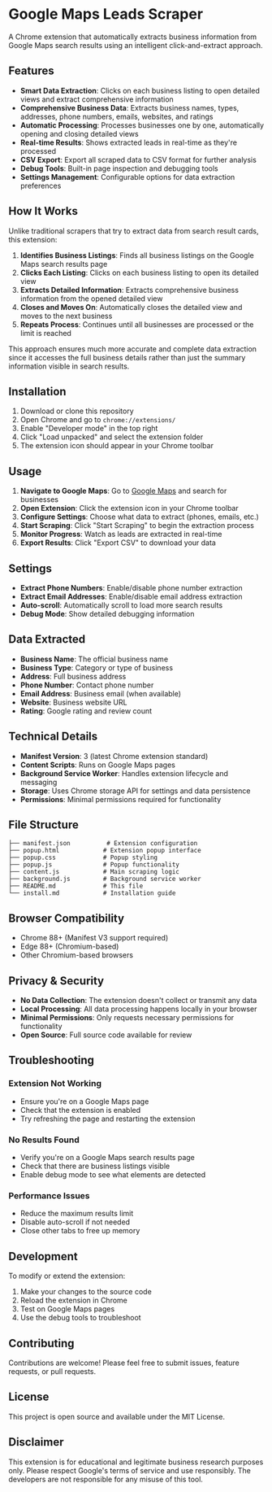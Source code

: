 # Google Maps Leads Scraper

A Chrome extension that automatically extracts business information from Google Maps search results using an intelligent click-and-extract approach.

## Features

- **Smart Data Extraction**: Clicks on each business listing to open detailed views and extract comprehensive information
- **Comprehensive Business Data**: Extracts business names, types, addresses, phone numbers, emails, websites, and ratings
- **Automatic Processing**: Processes businesses one by one, automatically opening and closing detailed views
- **Real-time Results**: Shows extracted leads in real-time as they're processed
- **CSV Export**: Export all scraped data to CSV format for further analysis
- **Debug Tools**: Built-in page inspection and debugging tools
- **Settings Management**: Configurable options for data extraction preferences

## How It Works

Unlike traditional scrapers that try to extract data from search result cards, this extension:

1. **Identifies Business Listings**: Finds all business listings on the Google Maps search results page
2. **Clicks Each Listing**: Clicks on each business listing to open its detailed view
3. **Extracts Detailed Information**: Extracts comprehensive business information from the opened detailed view
4. **Closes and Moves On**: Automatically closes the detailed view and moves to the next business
5. **Repeats Process**: Continues until all businesses are processed or the limit is reached

This approach ensures much more accurate and complete data extraction since it accesses the full business details rather than just the summary information visible in search results.

## Installation

1. Download or clone this repository
2. Open Chrome and go to `chrome://extensions/`
3. Enable "Developer mode" in the top right
4. Click "Load unpacked" and select the extension folder
5. The extension icon should appear in your Chrome toolbar

## Usage

1. **Navigate to Google Maps**: Go to [Google Maps](https://maps.google.com) and search for businesses
2. **Open Extension**: Click the extension icon in your Chrome toolbar
3. **Configure Settings**: Choose what data to extract (phones, emails, etc.)
4. **Start Scraping**: Click "Start Scraping" to begin the extraction process
5. **Monitor Progress**: Watch as leads are extracted in real-time
6. **Export Results**: Click "Export CSV" to download your data

## Settings

- **Extract Phone Numbers**: Enable/disable phone number extraction
- **Extract Email Addresses**: Enable/disable email address extraction  
- **Auto-scroll**: Automatically scroll to load more search results
- **Debug Mode**: Show detailed debugging information

## Data Extracted

- **Business Name**: The official business name
- **Business Type**: Category or type of business
- **Address**: Full business address
- **Phone Number**: Contact phone number
- **Email Address**: Business email (when available)
- **Website**: Business website URL
- **Rating**: Google rating and review count

## Technical Details

- **Manifest Version**: 3 (latest Chrome extension standard)
- **Content Scripts**: Runs on Google Maps pages
- **Background Service Worker**: Handles extension lifecycle and messaging
- **Storage**: Uses Chrome storage API for settings and data persistence
- **Permissions**: Minimal permissions required for functionality

## File Structure

```
├── manifest.json          # Extension configuration
├── popup.html            # Extension popup interface
├── popup.css             # Popup styling
├── popup.js              # Popup functionality
├── content.js            # Main scraping logic
├── background.js         # Background service worker
├── README.md             # This file
└── install.md            # Installation guide
```

## Browser Compatibility

- Chrome 88+ (Manifest V3 support required)
- Edge 88+ (Chromium-based)
- Other Chromium-based browsers

## Privacy & Security

- **No Data Collection**: The extension doesn't collect or transmit any data
- **Local Processing**: All data processing happens locally in your browser
- **Minimal Permissions**: Only requests necessary permissions for functionality
- **Open Source**: Full source code available for review

## Troubleshooting

### Extension Not Working
- Ensure you're on a Google Maps page
- Check that the extension is enabled
- Try refreshing the page and restarting the extension

### No Results Found
- Verify you're on a Google Maps search results page
- Check that there are business listings visible
- Enable debug mode to see what elements are detected

### Performance Issues
- Reduce the maximum results limit
- Disable auto-scroll if not needed
- Close other tabs to free up memory

## Development

To modify or extend the extension:

1. Make your changes to the source code
2. Reload the extension in Chrome
3. Test on Google Maps pages
4. Use the debug tools to troubleshoot

## Contributing

Contributions are welcome! Please feel free to submit issues, feature requests, or pull requests.

## License

This project is open source and available under the MIT License.

## Disclaimer

This extension is for educational and legitimate business research purposes only. Please respect Google's terms of service and use responsibly. The developers are not responsible for any misuse of this tool.
